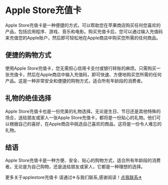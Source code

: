 # Apple Store充值卡

Apple Store充值卡是一种便捷的方式，可以帮助您在苹果商店购买任何您喜欢的产品，包括应用程序、游戏、音乐和电影。购买充值卡后，您可以通过输入充值码来充值您的Apple账户，然后即可轻松地在Apple商店中购买您所需的任何商品。

## 便捷的购物方式

使用Apple Store充值卡，您无需担心信用卡支付或银行转账的麻烦。只需购买一张充值卡，然后在Apple商店中输入充值码，即可快速、方便地购买您所需的任何产品。这是一种非常安全和便捷的购物方式，适合所有年龄段的消费者。

## 礼物的绝佳选择

Apple Store充值卡也是一份完美的礼物选择。无论是生日、节日还是其他特殊的场合，送给朋友或家人一张Apple Store充值卡，都将是一份贴心的礼物。他们可以根据自己的喜好，在Apple商店中挑选自己喜欢的商品，这将是一份令人难忘的礼物。

## 结语

Apple Store充值卡是一种方便、安全、贴心的购物方式，适合所有年龄段的消费者。无论是为自己购物，还是送给朋友或家人，它都是一种理想的选择。

更多关于applestore充值卡 请通过✈与我们联系,感谢阅读！[点我联系✈](https://www.G208.com)